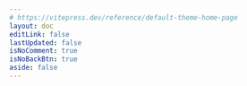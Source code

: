 ```yaml
---
# https://vitepress.dev/reference/default-theme-home-page
layout: doc
editLink: false
lastUpdated: false
isNoComment: true
isNoBackBtn: true
aside: false
---
```


<!-- 之所以将代码写在 md 里面，而非单独封装为 Vue 组件，因为 aside 不会动态刷新，参考 https://github.com/vuejs/vitepress/issues/2686 -->
<template v-for="post in posts" :key="post.url">
  <h2 :id="post.title" class="post-title">
    <a :href="post.url">{{ post.title }}</a>
    <a
      class="header-anchor"
      :href="`#${post.title}`"
      :aria-label="`Permalink to &quot;${post.title}&quot;`"
      >​</a
    >
    <div class="post-date hollow-text source-han-serif">{{ post.date.string }}</div>
  </h2>
  <t-tag
    v-for="tag in post.tags"
    class="mr-2"
    variant="outline"
    shape="round"
    >{{ tag }}</t-tag
  >
  <div v-if="post.excerpt" v-html="post.excerpt"></div>
</template>

<!-- <Pagination /> -->
<!-- <div class="pagination-container">
  <t-pagination
    v-model="current"
    v-model:pageSize="pageSize"
    :total="total"
    size="small"
    :showPageSize="false"
    :showPageNumber="!isMobile()"
    :showJumper="isMobile()"
    @current-change="onCurrentChange"
  />
</div> -->

<script lang="ts" setup>
import { ref, computed } from "vue";
import { useRoute, useRouter } from "vitepress";
// 非 Vue 组件需要手动引入
import {
	MessagePlugin,
	PaginationProps,
	Pagination as TPagination,
	Tag as TTag,
} from "tdesign-vue-next";

import { data as posts } from "./.vitepress/theme/posts.data.mts";
import { isMobile } from "./.vitepress/theme/utils/mobile.ts";

console.log('posts', posts)
</script>
<style lang="scss" scoped>
/* 去掉.vp-doc li + li 的 margin-top */
.pagination-container {
	margin-top: 60px;

	:deep(li) {
		margin-top: 0px;
	}
}

.mr-2 {
	margin-right: 2px;
}

.post-title {
	margin-bottom: 6px;
	margin-top: 60px;
	border-top: 0px;
	position: relative;
	top: 0;
	left: 0;

	> a {
		color: var(--vp-c-text-1);
		font-weight: bold;
		text-decoration: none;  // 添加这一行来移除下划线
	}

	.post-date {
		position: absolute;
		top: -12px;
		left: -10px;

		z-index: -1;
		opacity: .16;
		font-size:86px;
		font-weight: 900;
	}

	@media (max-width: 425px) {
		.post-date {
			font-size: 60px !important;
		}
	}
	
	&:first-child {
		margin-top: 20px;
	}
}

.hollow-text {
	/* 设置文本颜色为透明 */
	color: var(--vp-c-bg);
	-webkit-text-stroke: 1px var(--vp-c-text-1);
}
</style>